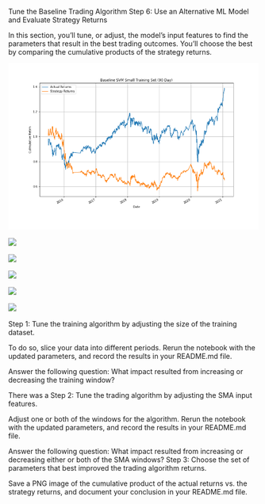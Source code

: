 Tune the Baseline Trading Algorithm
Step 6: Use an Alternative ML Model and Evaluate Strategy Returns


In this section, you’ll tune, or adjust, the model’s input features to find the parameters that result in the best trading outcomes. You’ll choose the best by comparing the cumulative products of the strategy returns.


![](images/svm_small_training_baseline.png)

![]('images/svm_80_20_training_baseline.png')

![]('images/svm_golden_cross_dmac.png')

![]('images/svm_15_30_dmac.png')

![]('images/lr_5_10_dmac.png')

![]('images/svm_5_10_dmac.png')





Step 1: Tune the training algorithm by adjusting the size of the training dataset.

To do so, slice your data into different periods. Rerun the notebook with the updated parameters, and record the results in your README.md file.

Answer the following question: What impact resulted from increasing or decreasing the training window?

There was a 
Step 2: Tune the trading algorithm by adjusting the SMA input features.

Adjust one or both of the windows for the algorithm. Rerun the notebook with the updated parameters, and record the results in your README.md file.

Answer the following question: What impact resulted from increasing or decreasing either or both of the SMA windows?
Step 3: Choose the set of parameters that best improved the trading algorithm returns.

Save a PNG image of the cumulative product of the actual returns vs. the strategy returns, and document your conclusion in your README.md file.
